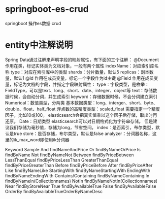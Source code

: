# springboot-es-crud
springboot 操作es数据 crud


# entity中注解说明
Spring Data通过注解来声明字段的映射属性，有下面的三个注解：
    @Document 作用在类，标记实体类为文档对象，一般有两个属性
        indexName：对应索引库名称
		type：对应在索引库中的类型
		shards：分片数量，默认5
		replicas：副本数量，默认1
	@Id 作用在成员变量，标记一个字段作为id主键
	@Field 作用在成员变量，标记为文档的字段，并指定字段映射属性：
		type：字段类型，是枚举：FieldType，可以是text、long、short、date、integer、object等
			text：存储数据时候，会自动分词，并生成索引
			keyword：存储数据时候，不会分词建立索引
			Numerical：数值类型，分两类
				基本数据类型：long、interger、short、byte、double、float、half_float
				浮点数的高精度类型：scaled_float
					需要指定一个精度因子，比如10或100。
                                        elasticsearch会把真实值乘以这个因子后存储，取出时再还原。
			Date：日期类型
				elasticsearch可以对日期格式化为字符串存储，
                                但是建议我们存储为毫秒值，存储为long，节省空间。
		index：是否索引，布尔类型，默认是true
		store：是否存储，布尔类型，默认是false
		analyzer：分词器名称，这里的ik_max_word即使用ik分词器
    

Keyword	Sample
And	findNameAndPrice
Or	findByNameOrPrice
Is	findByName
Not	findByNameNot
Between	findByPriceBetween
LessThanEqual	findByPriceLessThan
GreaterThanEqual	findByPriceGreaterThan
Before	findByPriceBefore
After	findByPriceAfter
Like	findByNameLike
StartingWith	findByNameStartingWith
EndingWith	findByNameEndingWith
Contains/Containing	findByNameContaining
In	findByNameIn(Collection<String>names)
NotIn	findByNameNotIn(Collection<String>names)
Near	findByStoreNear
True	findByAvailableTrue
False	findByAvailableFalse
OrderBy	findByAvailableTrueOrderByNameDesc

